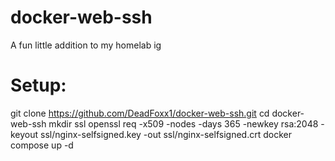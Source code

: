 # docker-web-ssh
A fun little addition to my homelab ig

# Setup:
git clone https://github.com/DeadFoxx1/docker-web-ssh.git
cd docker-web-ssh
mkdir ssl
openssl req -x509 -nodes -days 365 -newkey rsa:2048 -keyout ssl/nginx-selfsigned.key -out ssl/nginx-selfsigned.crt
docker compose up -d
